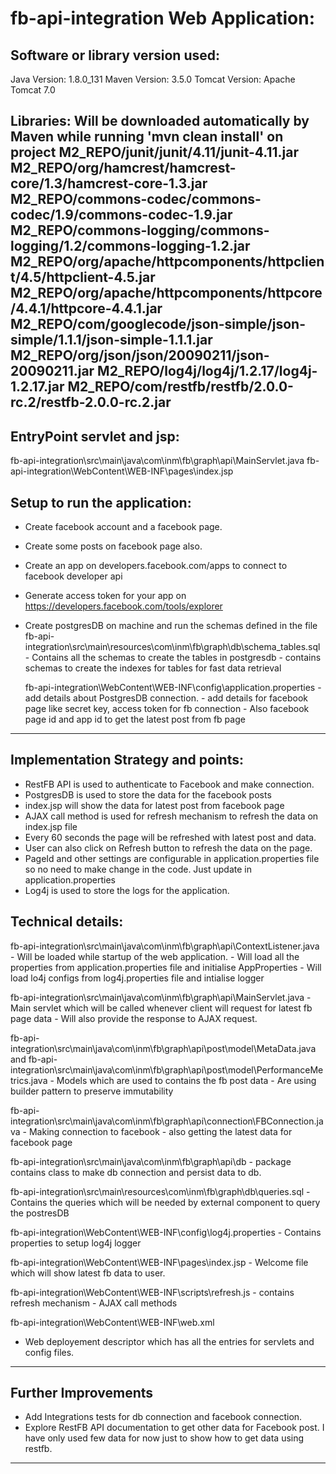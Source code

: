 fb-api-integration Web Application:
===================================

Software or library version used:
--------------------------------------
Java Version: 1.8.0_131
Maven Version: 3.5.0
Tomcat Version: Apache Tomcat 7.0

Libraries: Will be downloaded automatically by Maven while running 'mvn clean install' on project
M2_REPO/junit/junit/4.11/junit-4.11.jar
M2_REPO/org/hamcrest/hamcrest-core/1.3/hamcrest-core-1.3.jar
M2_REPO/commons-codec/commons-codec/1.9/commons-codec-1.9.jar
M2_REPO/commons-logging/commons-logging/1.2/commons-logging-1.2.jar
M2_REPO/org/apache/httpcomponents/httpclient/4.5/httpclient-4.5.jar
M2_REPO/org/apache/httpcomponents/httpcore/4.4.1/httpcore-4.4.1.jar
M2_REPO/com/googlecode/json-simple/json-simple/1.1.1/json-simple-1.1.1.jar
M2_REPO/org/json/json/20090211/json-20090211.jar
M2_REPO/log4j/log4j/1.2.17/log4j-1.2.17.jar
M2_REPO/com/restfb/restfb/2.0.0-rc.2/restfb-2.0.0-rc.2.jar
----------------------------------------


EntryPoint servlet and jsp:
---------------------------------
fb-api-integration\src\main\java\com\inm\fb\graph\api\MainServlet.java
fb-api-integration\WebContent\WEB-INF\pages\index.jsp


Setup to run the application:
----------------------------------------
- Create facebook account and a facebook page.
- Create some posts on facebook page also.
- Create an app on developers.facebook.com/apps to connect to facebook developer api
- Generate access token for your app on https://developers.facebook.com/tools/explorer

- Create postgresDB on machine and run the schemas defined in the file
	fb-api-integration\src\main\resources\com\inm\fb\graph\db\schema_tables.sql
		- Contains all the schemas to create the tables in postgresdb
		- contains schemas to create the indexes for tables for fast data retrieval
	
	fb-api-integration\WebContent\WEB-INF\config\application.properties 
	  - add details about PostgresDB connection.
	  - add details for facebook page like secret key, access token for fb connection
	  - Also facebook page id and app id to get the latest post from fb page

----------------------------------------


Implementation Strategy and points:
----------------------------------------
- RestFB API is used to authenticate to Facebook and make connection.
- PostgresDB is used to store the data for the facebook posts
- index.jsp will show the data for latest post from facebook page
- AJAX call method is used for refresh mechanism to refresh the data on index.jsp file
- Every 60 seconds the page will be refreshed with latest post and data.
- User can also click on Refresh button to refresh the data on the page.
- PageId and other settings are configurable in application.properties file so no need to make change in the code. Just update in application.properties
- Log4j is used to store the logs for the application.

Technical details:
------------------------
fb-api-integration\src\main\java\com\inm\fb\graph\api\ContextListener.java
	- Will be loaded while startup of the web application.
	- Will load all the properties from application.properties file and initialise AppProperties
	- Will load lo4j configs from log4j.properties file and intialise logger
	
fb-api-integration\src\main\java\com\inm\fb\graph\api\MainServlet.java
	- Main servlet which will be called whenever client will request for latest fb page data
	- Will also provide the response to AJAX request.

fb-api-integration\src\main\java\com\inm\fb\graph\api\post\model\MetaData.java
and 
fb-api-integration\src\main\java\com\inm\fb\graph\api\post\model\PerformanceMetrics.java
	- Models which are used to contains the fb post data
	- Are using builder pattern to preserve immutability

fb-api-integration\src\main\java\com\inm\fb\graph\api\connection\FBConnection.java
	- Making connection to facebook 
	- also getting the latest data for facebook page

fb-api-integration\src\main\java\com\inm\fb\graph\api\db
	- package contains class to make db connection and persist data to db.
	
fb-api-integration\src\main\resources\com\inm\fb\graph\db\queries.sql
	- Contains the queries which will be needed by external component to query the postresDB

fb-api-integration\WebContent\WEB-INF\config\log4j.properties
	- Contains properties to setup log4j logger

fb-api-integration\WebContent\WEB-INF\pages\index.jsp
	- Welcome file which will show latest fb data to user.

fb-api-integration\WebContent\WEB-INF\scripts\refresh.js
	- contains refresh mechanism
	- AJAX call methods

fb-api-integration\WebContent\WEB-INF\web.xml
 - Web deployement descriptor which has all the entries for servlets and config files.

----------------------------------------


Further Improvements
----------------------------------------
- Add Integrations tests for db connection and facebook connection.
- Explore RestFB API documentation to get other data for Facebook post. I have only used few data for now just to show how to get data using restfb.
----------------------------------------